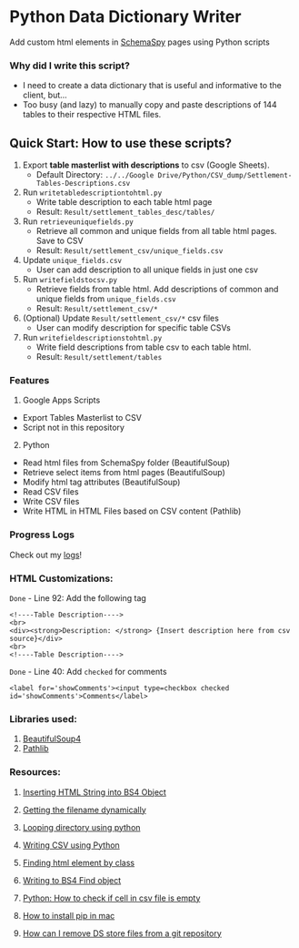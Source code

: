 # Python Data Dictionary Writer
Add custom html elements in [SchemaSpy](http://schemaspy.sourceforge.net/) pages using Python scripts


### Why did I write this script?
* I need to create a data dictionary that is useful and informative to the client, but...
* Too busy (and lazy) to manually copy and paste descriptions of 144 tables to their respective HTML files.

## Quick Start: How to use these scripts?

1. Export **table masterlist with descriptions** to csv (Google Sheets). 
	* Default Directory: `../../Google Drive/Python/CSV_dump/Settlement-Tables-Descriptions.csv`
2. Run `writetabledescriptiontohtml.py` 
	* Write table description to each table html page
	* Result: `Result/settlement_tables_desc/tables/`
3. Run `retrieveuniquefields.py`
	* Retrieve all common and unique fields from all table html pages. Save to CSV
	* Result: `Result/settlement_csv/unique_fields.csv`
3. Update `unique_fields.csv`
	* User can add description to all unique fields in just one csv
4. Run `writefieldstocsv.py` 
    * Retrieve fields from table html. Add descriptions of common and unique fields from `unique_fields.csv`
    * Result: `Result/settlement_csv/*`
4. (Optional) Update `Result/settlement_csv/*`  csv files
	* User can modify description for specific table CSVs
5. Run `writefieldescriptionstohtml.py`
	* Write field descriptions from table csv to each table html.
	* Result: `Result/settlement/tables`


### Features


1. Google Apps Scripts
- Export Tables Masterlist to CSV
- Script not in this repository

2. Python 
- Read html files from SchemaSpy folder (BeautifulSoup)
- Retrieve select items from html pages (BeautifulSoup)
- Modify html tag attributes (BeautifulSoup)
- Read CSV files 
- Write CSV files
- Write HTML in HTML Files based on CSV content (Pathlib)


### Progress Logs


Check out my [logs](https://github.com/eyana-m/python-data-dictionary-writer/blob/master/Logs.md)!


### HTML Customizations:

`Done` - Line 92: Add the following tag

```
<!----Table Description---->
<br>
<div><strong>Description: </strong> {Insert description here from csv source}</div>
<br>
<!----Table Description---->
```

`Done` - Line 40: Add `checked` for comments

```
<label for='showComments'><input type=checkbox checked id='showComments'>Comments</label>
```

### Libraries used:

1. [BeautifulSoup4](https://www.crummy.com/software/BeautifulSoup/)
2. [Pathlib](https://docs.python.org/3/library/pathlib.html)

### Resources:

1. [Inserting HTML String into BS4 Object](https://stackoverflow.com/questions/31229981/insert-html-string-into-beautifulsoup-object)

2. [Getting the filename dynamically](https://stackoverflow.com/questions/678236/how-to-get-the-filename-without-the-extension-from-a-path-in-python)

3. [Looping directory using python]( https://stackoverflow.com/questions/10377998/how-can-i-iterate-over-files-in-a-given-directory)

4. [Writing CSV using Python](https://stackoverflow.com/questions/14037540/writing-a-python-list-of-lists-to-a-csv-file)

5. [Finding html element by class](https://stackoverflow.com/questions/5041008/how-to-find-elements-by-class)

6. [Writing to BS4 Find object](https://stackoverflow.com/questions/17610438/beautifulsoup-insert-text-var-into-every-given-td-class)

7. [Python: How to check if cell in csv file is empty](https://stackoverflow.com/questions/34192705/python-how-to-check-if-cell-in-csv-file-is-empty)

8. [How to install pip in mac](https://stackoverflow.com/questions/17271319/how-do-i-install-pip-on-macos-or-os-x)

9. [How can I remove DS store files from a git repository](https://stackoverflow.com/questions/107701/how-can-i-remove-ds-store-files-from-a-git-repository)
